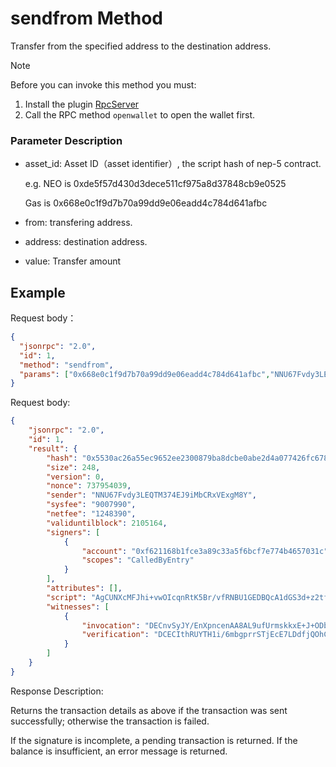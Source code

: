 ﻿# sendfrom Method

Transfer from the specified address to the destination address.

> [!Note]
>
> Before you can invoke this method you must:
>
> 1. Install the plugin [RpcServer](https://github.com/neo-project/neo-plugins/releases) 
> 2. Call the RPC method `openwallet` to open the wallet first.

### Parameter Description

* asset_id: Asset ID（asset identifier）, the script hash of nep-5 contract.

  e.g. NEO is 0xde5f57d430d3dece511cf975a8d37848cb9e0525

  Gas is 0x668e0c1f9d7b70a99dd9e06eadd4c784d641afbc

* from: transfering address.

* address: destination address.

* value: Transfer amount

## Example

Request body：

```json
{
  "jsonrpc": "2.0",
  "id": 1,
  "method": "sendfrom",
  "params": ["0x668e0c1f9d7b70a99dd9e06eadd4c784d641afbc","NNU67Fvdy3LEQTM374EJ9iMbCRxVExgM8Y","NZoiUCBHBZ4DquVE5mbdpTQGozvJkWHtE8", 20]
}
```

Request body:

```json
{
    "jsonrpc": "2.0",
    "id": 1,
    "result": {
        "hash": "0x5530ac26a55ec9652ee2300879ba8dcbe0abe2d4a077426fc6783bbc269ba39b",
        "size": 248,
        "version": 0,
        "nonce": 737954039,
        "sender": "NNU67Fvdy3LEQTM374EJ9iMbCRxVExgM8Y",
        "sysfee": "9007990",
        "netfee": "1248390",
        "validuntilblock": 2105164,
        "signers": [
            {
                "account": "0xf621168b1fce3a89c33a5f6bcf7e774b4657031c",
                "scopes": "CalledByEntry"
            }
        ],
        "attributes": [],
        "script": "AgCUNXcMFJhi+vwOIcqnRtK5Br/vfRNBU1GEDBQcA1dGS3d+z2tfOsOJOs4fixYh9hPADAh0cmFuc2ZlcgwUvK9B1oTH1K1u4NmdqXB7nR8MjmZBYn1bUjg=",
        "witnesses": [
            {
                "invocation": "DECnvSyJY/EnXpncenAA8AL9ufUrmskkxE+J+ODbjro7VgLp2sHV2tffyA2fYsqAaZzsqhnZK/Ay8sEUSozOyT+n",
                "verification": "DCECIthRUYTH1i/6mbgprrSTjEcE7LDdfjQOhC6d8SGCY0MLQZVEDXg="
            }
        ]
    }
}
```

Response Description:

Returns the transaction details as above if the transaction was sent successfully; otherwise the transaction is failed.

If the signature is incomplete, a pending transaction is returned. If the balance is insufficient, an error message is returned.
